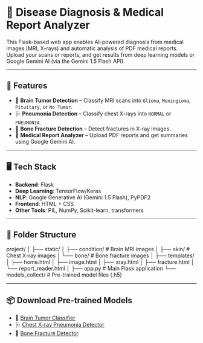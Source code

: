 # 🧠 Disease Diagnosis & Medical Report Analyzer

This Flask-based web app enables AI-powered diagnosis from medical images (MRI, X-rays) and automatic analysis of PDF medical reports. Upload your scans or reports, and get results from deep learning models or Google Gemini AI (via the Gemini 1.5 Flash API).

---

## 🚀 Features

- 🧠 **Brain Tumor Detection** – Classify MRI scans into `Glioma`, `Meningioma`, `Pituitary`, or `No Tumor`.
- 🩺 **Pneumonia Detection** – Classify chest X-rays into `NORMAL` or `PNEUMONIA`.
- 🦴 **Bone Fracture Detection** – Detect fractures in X-ray images.
- 📄 **Medical Report Analyzer** – Upload PDF reports and get summaries using Google Gemini AI.

---

## 🖥️ Tech Stack

- **Backend**: Flask
- **Deep Learning**: TensorFlow/Keras
- **NLP**: Google Generative AI (Gemini 1.5 Flash), PyPDF2
- **Frontend**: HTML + CSS
- **Other Tools**: PIL, NumPy, Scikit-learn, transformers

---

## 📁 Folder Structure

project/
│
├── static/
│ ├── condition/ # Brain MRI images
│ ├── skin/ # Chest X-ray images
│ └── bone/ # Bone fracture images
│
├── templates/
│ ├── home.html
│ ├── image.html
│ ├── xray.html
│ ├── fracture.html
│ └── report_reader.html
│
├── app.py # Main Flask application
└── models_collect/ # Pre-trained model files (.h5)


---

## 📦 Download Pre-trained Models

- 🧠 [Brain Tumor Classifier](https://drive.google.com/file/d/13-AS7mOFvSmYPbqGnOPfqxfzsoXzfb5Z/view?usp=sharing)
- 🩺 [Chest X-ray Pneumonia Detector](https://drive.google.com/file/d/1wkWULbRuVWPJ7d2Er-_C6wQffchkiDb2/view?usp=sharing)
- 🦴 [Bone Fracture Detector](https://drive.google.com/file/d/12uDmPR0sNU4Bj1zItrHiujl_BCwbEINJ/view?usp=sharing)

